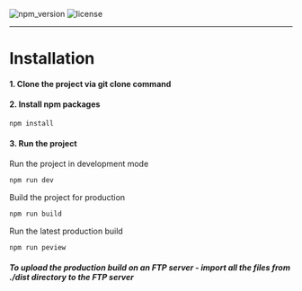 ![npm_version](https://img.shields.io/npm/v/marketing-ui)
![license](https://img.shields.io/npm/l/marketing-ui)



-----



<a name="install"></a>
<h1>Installation</h1>

<h4>1. Clone the project via git clone command</h4>

<h4>2. Install npm packages</h4>

```bash
npm install
```

<h4>3. Run the project</h4>

Run the project in development mode
```bash
npm run dev
```

Build the project for production
```bash
npm run build
```

Run the latest production build
```bash
npm run peview
```

<h5>To upload the production build on an FTP server - import all the files from ./dist directory to the FTP server</h5>
